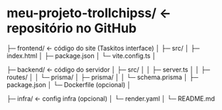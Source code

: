 # meu-projeto-trollchipss/   ← repositório no GitHub

├─ frontend/            ← código do site (Taskitos interface)
│  ├─ src/
│  ├─ index.html
│  ├─ package.json
│  └─ vite.config.ts
│

├─ backend/             ← código do servidor
│  ├─ src/
│  │  ├─ server.ts
│  │  ├─ routes/
│  │  └─ prisma/
│  ├─ prisma/
│  │  └─ schema.prisma
│  ├─ package.json
│  └─ Dockerfile (opcional)
│

├─ infra/               ← config infra (opcional)
│  └─ render.yaml
│
└─ README.md
